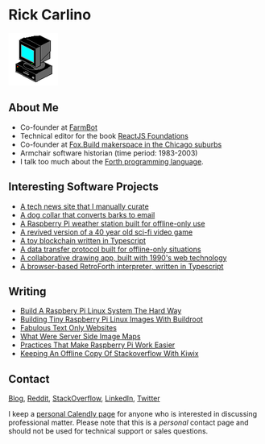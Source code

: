 # Rick Carlino

![](computer.gif)

## About Me

 * Co-founder at [FarmBot](https://farm.bot/)
 * Technical editor for the book [ReactJS Foundations](https://www.amazon.com/React-Foundations-Building-Interfaces-ReactJS/dp/1119685540/)
 * Co-founder at [Fox.Build makerspace in the Chicago suburbs](https://fox.build/)
 * Armchair software historian (time period: 1983-2003)
 * I talk too much about the [Forth programming language](https://en.wikipedia.org/wiki/Forth_(programming_language)).

## Interesting Software Projects

 * [A tech news site that I manually curate](https://news.rickcarlino.com/)
 * [A dog collar that converts barks to email](https://github.com/FoxDotBuild/woof-alert)
 * [A Raspberry Pi weather station built for offline-only use](https://rickcarlino.com/2019/a-weather-station-with-raspberry-pi-and-secure-scuttlebutt.html)
 * [A revived version of a 40 year old sci-fi video game](https://github.com/RickCarlino/Cosmic-Conquest-1982)
 * [A toy blockchain written in Typescript](https://github.com/RickCarlino/naivechain-ts)
 * [A data transfer protocol built for offline-only situations](https://github.com/PigeonProtocolConsortium/pigeon-spec)
 * [A collaborative drawing app, built with 1990's web technology](https://github.com/RickCarlino/serverside-imagemap-canvas)
 * [A browser-based RetroForth interpreter, written in Typescript](https://rickcarlino.com/retrojs/)

## Writing

 * [Build A Raspbery Pi Linux System The Hard Way](https://rickcarlino.com/2021/build-a-raspbery-pi-linux-system-the-hard-way.html)
 * [Building Tiny Raspberry Pi Linux Images With Buildroot](https://rickcarlino.com/2021/building-tiny-raspberry-pi-linux-images-with-buildroot.html)
 * [Fabulous Text Only Websites](https://rickcarlino.com/2018/fabulous-text-only-websites-2018-edition.html)
 * [What Were Server Side Image Maps](https://rickcarlino.com/2021/what-were-server-side-image-maps.html)
 * [Practices That Make Raspberry Pi Work Easier](https://rickcarlino.com/2021/practices-that-make-raspberry-pi-work-easier.html)
 * [Keeping An Offline Copy Of Stackoverflow With Kiwix](https://rickcarlino.com/2020/keeping-an-offline-copy-of-stackoverflow-with-kiwix.html)

## Contact

[Blog](http://rickcarlino.com/), [Reddit](https://www.reddit.com/user/rickcarlino), [StackOverflow](https://stackexchange.com/users/1063897/rick), [LinkedIn](https://www.linkedin.com/in/rickcarlino/), [Twitter](https://twitter.com/RickCarlino/)

I keep a [personal Calendly page](https://calendly.com/rickcarlino/office-hours) for anyone who is interested in discussing professional matter. Please note that this is a _personal_ contact page and should not be used for technical support or sales questions.
